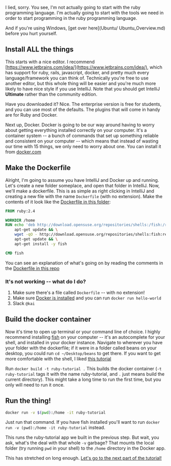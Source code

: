 I lied, sorry.
You see, I'm not actually going to start with the ruby programming language.
I'm actually going to start with the tools we need in order to start programming in the ruby programming language.

And if you're using Windows, [get over here](Ubuntu/ Ubuntu_Overview.md) before you hurt yourself.

## Install ALL the things

This starts with a nice editor. 
I recommend [https://www.jetbrains.com/idea/](https://www.jetbrains.com/idea/), which has support for ruby, rails, javascript, docker, and pretty much every language/framework you can think of.
Technically you're free to use another editor, but this whole thing will be easier and you're much more likely to have nice style if you use IntelliJ.
Note that you should get IntelliJ **Ultimate** rather than the community edition.

Have you downloaded it? Nice. The enterprise version is free for students, and you can use most of the defaults. 
The plugins that will come in handy are for Ruby and Docker. 

Next up, Docker.
Docker is going to be our way around having to worry about getting everything installed correctly on your computer. 
It's a container system -- a bunch of commands that set up something reliable and consistent on your computer -- which means that instead of wasting our time with 15 things, we only need to worry about one. 
You can install it from [docker.com](https://www.docker.com/docker-mac)


## Make the Dockerfile

Alright, I'm going to assume you have IntelliJ and Docker up and running.
Let's create a new folder someplace, and open that folder in IntelliJ.
Now, we'll make a dockerfile.
This is as simple as right clicking in IntelliJ and creating a new file with the name `Dockerfile` (with no extension).
Make the contents of it look like the [Dockerfile in this folder](Dockerfile):
```dockerfile
FROM ruby:2.4

WORKDIR /home
RUN echo 'deb http://download.opensuse.org/repositories/shells:/fish:/release:/2/Debian_8.0/ /' >> /etc/apt/sources.list.d/fish.list && \
    apt-get update && \
    wget -qO - http://download.opensuse.org/repositories/shells:fish:release:2/Debian_8.0/Release.key | apt-key add - && \
    apt-get update && \
    apt-get install -y fish

CMD fish
```
You can see an explanation of what's going on by reading the comments in the [Dockerfile in this repo](Dockerfile)

### It's not working -- what do I do?
1. Make sure there's a file called `Dockerfile` -- with no extension!
2. Make sure [Docker is installed](https://docs.docker.com/get-started/#setup) and you can run `docker run hello-world
`
3. Slack `@kai`

## Build the docker container

Now it's time to open up terminal or your command line of choice.
I highly recommend installing [fish](https://fishshell.com/) on your computer -- it's an autocomplete for your shell, and installed in your docker instance.
Navigate to wherever you have your folder with the dockerfile; if it were in a folder called beans on your desktop, you could run `cd ~/Desktop/beans` to get there. 
If you want to get more comfortable with the shell, I liked [this tutorial](https://computers.tutsplus.com/tutorials/navigating-the-terminal-a-gentle-introduction--mac-3855)

Run `docker build -t ruby-tutorial .`
This builds the docker container (`-t ruby-tutorial` tags it with the name ruby-tutorial, and `.` just means build the current directory).
This might take a long time to run the first time, but you only will need to run it once.

## Run the thing!
```bash
docker run -v $(pwd):/home -it ruby-tutorial
```
Just run that command.
If you have fish installed you'll want to run `docker run -v (pwd):/home -it ruby-tutorial` instead.

This runs the ruby-tutorial app we built in the previous step. 
But wait, you ask, what's the deal with that whole `-v` garbage?
That mounts the local folder (try running `pwd` in your shell) to the `/home` directory in the Docker app.

This has stretched on long enough. 
[Let's go to the next part of the tutorial!](ruby-02.md)  

